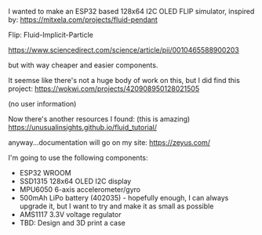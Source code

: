 I wanted to make an ESP32 based 128x64 I2C OLED FLIP simulator,
inspired by:
https://mitxela.com/projects/fluid-pendant


Flip: Fluid-Implicit-Particle

https://www.sciencedirect.com/science/article/pii/0010465588900203


but with way cheaper and easier components.

It seemse like there's not a huge body of work on this, but I did find this project:
https://wokwi.com/projects/420908950128021505

(no user information)

Now there's another resources I found: (this is amazing)
https://unusualinsights.github.io/fluid_tutorial/



anyway...documentation will go on my site: https://zeyus.com/

I'm going to use the following components:

- ESP32 WROOM
- SSD1315 128x64 OLED I2C display
- MPU6050 6-axis accelerometer/gyro
- 500mAh LiPo battery (402035) - hopefully enough, I can always upgrade it, but I want to try and make it as small as possible
- AMS1117 3.3V voltage regulator
- TBD: Design and 3D print a case
